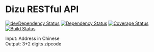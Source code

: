 Dizu RESTful API
===
[![devDependency Status](https://david-dm.org/lihengl/dizu-api/dev-status.svg)](https://david-dm.org/lihengl/dizu-api#info=devDependencies)
[![Dependency Status](https://david-dm.org/lihengl/dizu-api.svg)](https://david-dm.org/lihengl/dizu-api)
[![Coverage Status](https://coveralls.io/repos/lihengl/dizu-api/badge.svg?branch=develop)](https://coveralls.io/r/lihengl/dizu-api?branch=develop)
[![Build Status](https://travis-ci.org/lihengl/dizu-api.svg)](https://travis-ci.org/lihengl/dizu-api)

Input:  Address in Chinese  
Output: 3+2 digits zipcode
